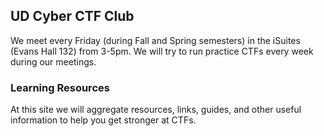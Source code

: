 ## UD Cyber CTF Club

We meet every Friday (during Fall and Spring semesters) in the iSuites (Evans Hall 132) from 3-5pm.  We will try to run practice CTFs every week during our meetings.

### Learning Resources

At this site we will aggregate resources, links, guides, and other useful information to help you get stronger at CTFs.  
